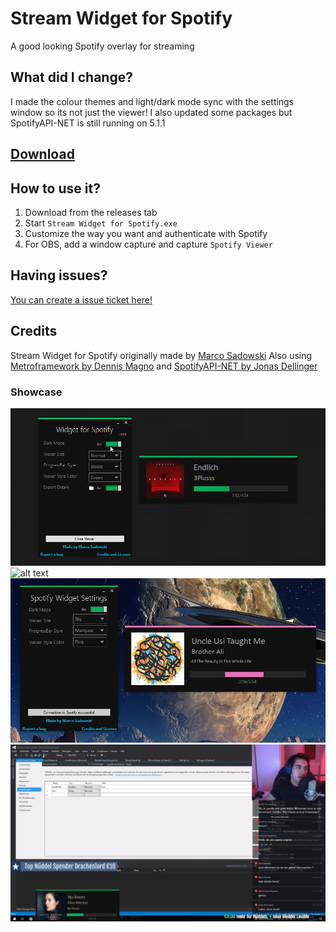 # Stream Widget for Spotify
A good looking Spotify overlay for streaming

## What did I change?
I made the colour themes and light/dark mode sync with the settings window so its not just the viewer!
I also updated some packages but SpotifyAPI-NET is still running on 5.1.1

## [Download](https://github.com/Dankyss/Spotify-Stream-Widget/releases)

## How to use it?
1. Download from the releases tab
2. Start `Stream Widget for Spotify.exe`
3. Customize the way you want and authenticate with Spotify
4. For OBS, add a window capture and capture `Spotify Viewer`

## Having issues?
[You can create a issue ticket here!](https://github.com/Dankyss/Spotify-Stream-Widget/issues)

## Credits
Stream Widget for Spotify originally made by [Marco Sadowski](https://github.com/MarcoPNS/Spotify-Stream-Widget)
Also using [Metroframework by Dennis Magno](https://github.com/dennismagno/metroframework-modern-ui) and [SpotifyAPI-NET by Jonas Dellinger](https://github.com/JohnnyCrazy/SpotifyAPI-NET)

### Showcase
![alt text](https://github.com/Dankyss/Spotify-Stream-Widget/blob/main/img/widget-for-spotify-presentation.gif?raw=true "Gif")
![alt text](https://github.com/Dankyss/Spotify-Stream-Widget/blob/main/img/screen.jpg?raw=true "Screenshot")
![alt text](https://github.com/Dankyss/Spotify-Stream-Widget/blob/main/img/screen2.jpg?raw=true "Screenshot")
![alt text](https://github.com/Dankyss/Spotify-Stream-Widget/blob/main/img/screen3.jpg?raw=true "Screenshot")